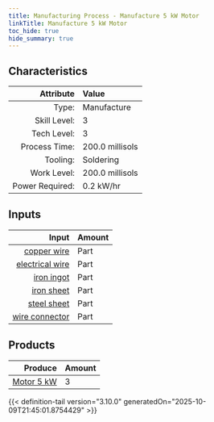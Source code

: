 ```yaml
---
title: Manufacturing Process - Manufacture 5 kW Motor
linkTitle: Manufacture 5 kW Motor
toc_hide: true
hide_summary: true
---
```

<!-- This is generated by the MarsSim HelpGenertor, do not edit. -->


## Characteristics

| Attribute      | Value |
|--------:|:------|
|Type:|Manufacture|
|Skill Level:|3|
|Tech Level:|3|
|Process Time:|200.0 millisols|
|Tooling:|Soldering|
|Work Level:|200.0 millisols|
|Power Required:|0.2 kW/hr|

## Inputs

| Input      | Amount |
|--------:|:------|
|[copper wire](/docs/definitions/part/copper-wire)|Part|9|
|[electrical wire](/docs/definitions/part/electrical-wire)|Part|9|
|[iron ingot](/docs/definitions/part/iron-ingot)|Part|1|
|[iron sheet](/docs/definitions/part/iron-sheet)|Part|1|
|[steel sheet](/docs/definitions/part/steel-sheet)|Part|1|
|[wire connector](/docs/definitions/part/wire-connector)|Part|9|

## Products


| Produce      | Amount |
|--------:|:------|
|[Motor 5 kW](/docs/definitions/part/motor-5-kw)|3|



{{< definition-tail version="3.10.0" generatedOn="2025-10-09T21:45:01.8754429" >}}



